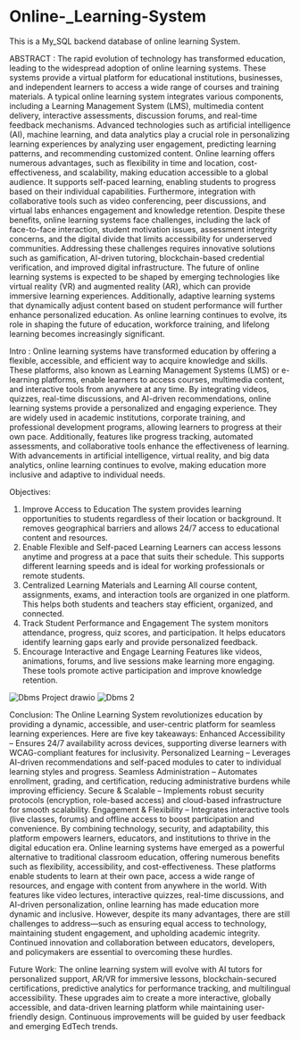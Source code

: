 # Online-_Learning-System
This is a My_SQL backend database of online learning System.  

ABSTRACT :
The rapid evolution of technology has transformed education, leading to the widespread adoption of online learning systems. These systems provide a virtual platform for educational institutions, businesses, and independent learners to access a wide range of courses and training materials. A typical online learning system integrates various components, including a Learning Management System (LMS), multimedia content delivery, interactive assessments, discussion forums, and real-time feedback mechanisms. Advanced technologies such as artificial intelligence (AI), machine learning, and data analytics play a crucial role in personalizing learning experiences by analyzing user engagement, predicting learning patterns, and recommending customized content.
                 Online learning offers numerous advantages, such as flexibility in time and location, cost-effectiveness, and scalability, making education accessible to a global audience. It supports self-paced learning, enabling students to progress based on their individual capabilities. Furthermore, integration with collaborative tools such as video conferencing, peer discussions, and virtual labs enhances engagement and knowledge retention.
               Despite these benefits, online learning systems face challenges, including the lack of face-to-face interaction, student motivation issues, assessment integrity concerns, and the digital divide that limits accessibility for underserved communities. Addressing these challenges requires innovative solutions such as gamification, AI-driven tutoring, blockchain-based credential verification, and improved digital infrastructure.
               The future of online learning systems is expected to be shaped by emerging technologies like virtual reality (VR) and augmented reality (AR), which can provide immersive learning experiences. Additionally, adaptive learning systems that dynamically adjust content based on student performance will further enhance personalized education. As online learning continues to evolve, its role in shaping the future of education, workforce training, and lifelong learning becomes increasingly significant.
               
Intro :
Online learning systems have transformed education by offering a flexible, accessible, and efficient way to acquire knowledge and skills. These platforms, also known as Learning Management Systems (LMS) or e-learning platforms, enable learners to access courses, multimedia content, and interactive tools from anywhere at any time. By integrating videos, quizzes, real-time discussions, and AI-driven recommendations, online learning systems provide a personalized and engaging experience. They are widely used in academic institutions, corporate training, and professional development programs, allowing learners to progress at their own pace. Additionally, features like progress tracking, automated assessments, and collaborative tools enhance the effectiveness of learning. With advancements in artificial intelligence, virtual reality, and big data analytics, online learning continues to evolve, making education more inclusive and adaptive to individual needs.

Objectives:
1.	Improve Access to Education
  The system provides learning opportunities to students regardless of their location or background.
  It removes geographical barriers and allows 24/7 access to educational content and resources.
2.	Enable Flexible and Self-paced Learning
   Learners can access lessons anytime and progress at a pace that suits their schedule.
   This supports different learning speeds and is ideal for working professionals or remote students.
3.	Centralized Learning Materials and Learning
   All course content, assignments, exams, and interaction tools are organized in one platform.
   This helps both students and teachers stay efficient, organized, and connected.
4.	Track Student Performance and Engagement
   The system monitors attendance, progress, quiz scores, and participation.
   It helps educators identify learning gaps early and provide personalized feedback.
5.	Encourage Interactive and Engage Learning
   Features like videos, animations, forums, and live sessions make learning more engaging.
   These tools promote active participation and improve knowledge retention.

![Dbms Project drawio](https://github.com/user-attachments/assets/c7043868-dbdb-4bac-936c-ac748f1b0efb)
![Dbms 2](https://github.com/user-attachments/assets/f56518e1-8c67-4ea8-ada0-2190c803c04a)

Conclusion:
The Online Learning System revolutionizes education by providing a dynamic, accessible, and user-centric platform for seamless learning experiences. Here are five key takeaways:
Enhanced Accessibility – Ensures 24/7 availability across devices, supporting diverse learners with WCAG-compliant features for inclusivity.
Personalized Learning – Leverages AI-driven recommendations and self-paced modules to cater to individual learning styles and progress.
Seamless Administration – Automates enrollment, grading, and certification, reducing administrative burdens while improving efficiency.
Secure & Scalable – Implements robust security protocols (encryption, role-based access) and cloud-based infrastructure for smooth scalability.
Engagement & Flexibility – Integrates interactive tools (live classes, forums) and offline access to boost participation and convenience.
By combining technology, security, and adaptability, this platform empowers learners, educators, and institutions to thrive in the digital education era. 
Online learning systems have emerged as a powerful alternative to traditional classroom education, offering numerous benefits such as flexibility, accessibility, and cost-effectiveness. These platforms enable students to learn at their own pace, access a wide range of resources, and engage with content from anywhere in the world. With features like video lectures, interactive quizzes, real-time discussions, and AI-driven personalization, online learning has made education more dynamic and inclusive.
However, despite its many advantages, there are still challenges to address—such as ensuring equal access to technology, maintaining student engagement, and upholding academic integrity. Continued innovation and collaboration between educators, developers, and policymakers are essential to overcoming these hurdles.

 Future Work:
The online learning system will evolve with AI tutors for personalized support, AR/VR for immersive lessons, blockchain-secured certifications, predictive analytics for performance tracking, and multilingual accessibility. These upgrades aim to create a more interactive, globally accessible, and data-driven learning platform while maintaining user-friendly design. Continuous improvements will be guided by user feedback and emerging EdTech trends. 

